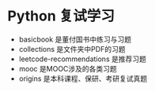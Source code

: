# Python 复试学习

- basicbook 是董付国书中练习与习题
- collections 是文件夹中PDF的习题
- leetcode-recommendations 是推荐习题
- mooc 是MOOC涉及的各类习题
- origins 是本科课程、保研、考研复试真题

